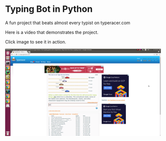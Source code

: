 # Typing Bot in Python
A fun project that beats almost every typist on typeracer.com

Here is a video that demonstrates the project.

Click image to see it in action. 


[![Click Image to play the video][image]][video]




[image]: assets/Screenshot.png
[video]: https://streamable.com/xu881
